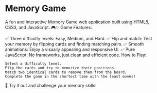 # Memory Game 
A fun and interactive Memory Game web application built using HTML5, CSS3, and JavaScript. 🎮✨
Game Features:

✅ Three difficulty levels: Easy, Medium, and Hard.
✅ Flip and match: Test your memory by flipping cards and finding matching pairs.
✅ Smooth animations: Enjoy a visually appealing and responsive UI.
✅ Pure JavaScript: No frameworks, just clean and efficient code.
How to Play:

    Select a difficulty level.
    Flip the cards and try to memorize their positions.
    Match two identical cards to remove them from the board.
    Complete the game in the shortest time with the least moves!

🚀 Try it out and challenge your memory skills!
